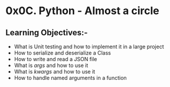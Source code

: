 # 0x0C. Python - Almost a circle

## Learning Objectives:-
- What is Unit testing and how to implement it in a large project
- How to serialize and deserialize a Class
- How to write and read a JSON file
- What is *args* and how to use it
- What is *kwargs* and how to use it
- How to handle named arguments in a function
